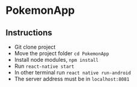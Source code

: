 # PokemonApp

## Instructions

* Git clone project
* Move the project folder `cd PokemonApp`
* Install node modules, `npm install`
* Run `react-native start`
* In other terminal run `react native run-android`
* The server address must be in `localhost:8081`



